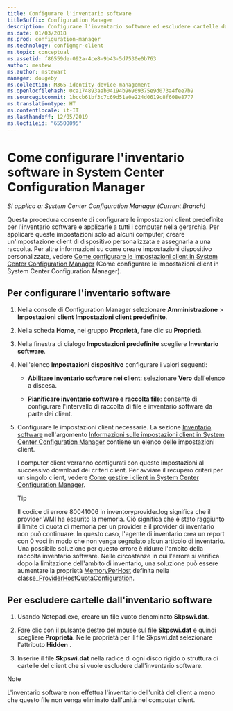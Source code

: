 ```yaml
---
title: Configurare l'inventario software
titleSuffix: Configuration Manager
description: Configurare l'inventario software ed escludere cartelle dall'inventario software in Configuration Manager.
ms.date: 01/03/2018
ms.prod: configuration-manager
ms.technology: configmgr-client
ms.topic: conceptual
ms.assetid: f86559de-092a-4ce8-9b43-5d7530e0b763
author: mestew
ms.author: mstewart
manager: dougeby
ms.collection: M365-identity-device-management
ms.openlocfilehash: 0ca174893aab04194b96969375e9d073a4fee7b9
ms.sourcegitcommit: 1bccb61bf3c7c69d51e0e224d0619c8f608e8777
ms.translationtype: HT
ms.contentlocale: it-IT
ms.lasthandoff: 12/05/2019
ms.locfileid: "65500095"
---
```

# <a name="how-to-configure-software-inventory-in-system-center-configuration-manager"></a>Come configurare l'inventario software in System Center Configuration Manager

*Si applica a: System Center Configuration Manager (Current Branch)*

Questa procedura consente di configurare le impostazioni client predefinite per l'inventario software e applicarle a tutti i computer nella gerarchia. Per applicare queste impostazioni solo ad alcuni computer, creare un'impostazione client di dispositivo personalizzata e assegnarla a una raccolta. Per altre informazioni su come creare impostazioni dispositivo personalizzate, vedere [Come configurare le impostazioni client in System Center Configuration Manager](../../../../core/clients/deploy/configure-client-settings.md) (Come configurare le impostazioni client in System Center Configuration Manager).   

## <a name="to-configure-software-inventory"></a>Per configurare l'inventario software  

1. Nella console di Configuration Manager selezionare **Amministrazione** > **Impostazioni client** **Impostazioni client predefinite**.  

2. Nella scheda **Home**, nel gruppo **Proprietà**, fare clic su **Proprietà**.  

3. Nella finestra di dialogo **Impostazioni predefinite** scegliere **Inventario software**.  

4. Nell'elenco **Impostazioni dispositivo** configurare i valori seguenti:  

   -   **Abilitare inventario software nei client**: selezionare **Vero** dall'elenco a discesa.  

   -   **Pianificare inventario software e raccolta file**: consente di configurare l'intervallo di raccolta di file e inventario software da parte dei client.   

5. Configurare le impostazioni client necessarie. La sezione [Inventario software](../../../../core/clients/deploy/about-client-settings.md#software-inventory) nell'argomento [Informazioni sulle impostazioni client in System Center Configuration Manager](../../../../core/clients/deploy/about-client-settings.md) contiene un elenco delle impostazioni client.  

   I computer client verranno configurati con queste impostazioni al successivo download dei criteri client. Per avviare il recupero criteri per un singolo client, vedere [Come gestire i client in System Center Configuration Manager](../../../../core/clients/manage/manage-clients.md).  

   > [!TIP]
   >   Il codice di errore 80041006 in inventoryprovider.log significa che il provider WMI ha esaurito la memoria. Ciò significa che è stato raggiunto il limite di quota di memoria per un provider e il provider di inventario non può continuare.
   > In questo caso, l'agente di inventario crea un report con 0 voci in modo che non venga segnalato alcun articolo di inventario. <br/>
   > Una possibile soluzione per questo errore è ridurre l'ambito della raccolta inventario software. Nelle circostanze in cui l'errore si verifica dopo la limitazione dell'ambito di inventario, una soluzione può essere aumentare la proprietà [MemoryPerHost](https://blogs.technet.microsoft.com/askperf/2008/09/16/memory-and-handle-quotas-in-the-wmi-provider-service/) definita nella classe[_ProviderHostQuotaConfiguration](https://msdn.microsoft.com/library/aa394671).

<!--SMS.480648 include WMI Out of memory tip -->


## <a name="to-exclude-folders-from-software-inventory"></a>Per escludere cartelle dall'inventario software  

1.  Usando Notepad.exe, creare un file vuoto denominato **Skpswi.dat**.  

2.  Fare clic con il pulsante destro del mouse sul file **Skpswi.dat** e quindi scegliere **Proprietà**. Nelle proprietà per il file Skpswi.dat selezionare l'attributo **Hidden** .  

3.  Inserire il file **Skpswi.dat** nella radice di ogni disco rigido o struttura di cartelle del client che si vuole escludere dall'inventario software.  

> [!NOTE]  
>  L'inventario software non effettua l'inventario dell'unità del client a meno che questo file non venga eliminato dall'unità nel computer client.
